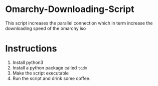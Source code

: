 # Omarchy-Downloading-Script
This script increases the parallel connection which in term increase the downloading speed of the omarchy iso
# Instructions
1. Install python3 
2. Install a python package called `tqdm`
3. Make the script executable
4. Run the script and drink some coffee.
